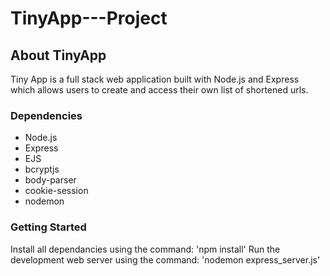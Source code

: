 # TinyApp---Project

## About TinyApp
Tiny App is a full stack web application built with Node.js and Express which allows users to create and access their own list of shortened urls.

### Dependencies
* Node.js
* Express
* EJS
* bcryptjs
* body-parser
* cookie-session
* nodemon

### Getting Started
Install all dependancies using the command: 'npm install'
Run the development web server using the command: 'nodemon express_server.js'
